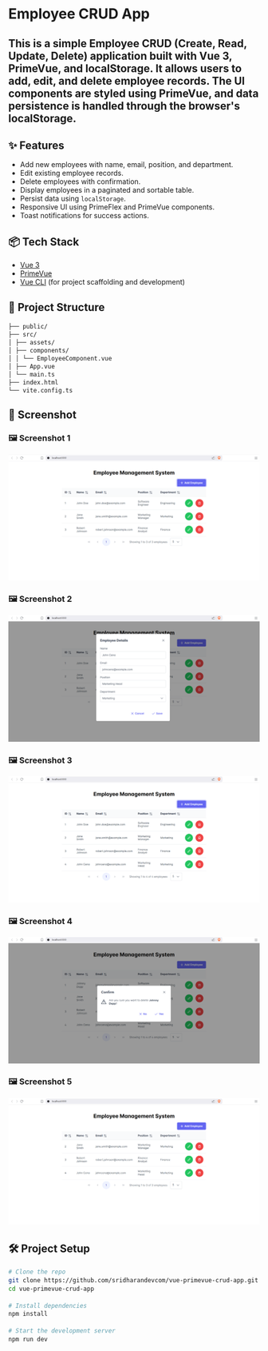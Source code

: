 # Employee CRUD App

This is a simple **Employee CRUD (Create, Read, Update, Delete) application** built with **Vue 3**, **PrimeVue**, and **localStorage**. It allows users to add, edit, and delete employee records. The UI components are styled using PrimeVue, and data persistence is handled through the browser's localStorage.
---


## ✨ Features

- Add new employees with name, email, position, and department.
- Edit existing employee records.
- Delete employees with confirmation.
- Display employees in a paginated and sortable table.
- Persist data using `localStorage`.
- Responsive UI using PrimeFlex and PrimeVue components.
- Toast notifications for success actions.


## 📦 Tech Stack

- [Vue 3](https://vuejs.org/)
- [PrimeVue](https://www.primefaces.org/primevue/)
- [Vue CLI](https://cli.vuejs.org/) (for project scaffolding and development)



## 📁 Project Structure
```
├── public/
├── src/
│ ├── assets/
│ ├── components/
│ │ └── EmployeeComponent.vue
│ ├── App.vue
│ └── main.ts
├── index.html
└── vite.config.ts
```


## 📸 Screenshot

### 🖼️ Screenshot 1
![Screenshot 1](./src/assets/Screenshot1.png)

### 🖼️ Screenshot 2
![Screenshot 2](./src/assets/Screenshot2.png)

### 🖼️ Screenshot 3
![Screenshot 3](./src/assets/Screenshot3.png)

### 🖼️ Screenshot 4
![Screenshot 5](./src/assets/Screenshot5.png)

### 🖼️ Screenshot 5
![Screenshot 6](./src/assets/Screenshot6.png)


## 🛠️ Project Setup

```bash
# Clone the repo
git clone https://github.com/sridharandevcom/vue-primevue-crud-app.git
cd vue-primevue-crud-app

# Install dependencies
npm install

# Start the development server
npm run dev

